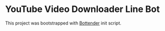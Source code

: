 # YouTube Video Downloader Line Bot

This project was bootstrapped with
[Bottender](https://github.com/Yoctol/bottender) init script.